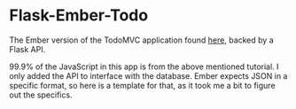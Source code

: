 Flask-Ember-Todo
=
The Ember version of the TodoMVC application found <a href="http://emberjs.com/guides/getting-started/planning-the-application/">here</a>, backed by a Flask API.

99.9% of the JavaScript in this app is from the above mentioned tutorial. I only added the API to interface with the database. Ember expects JSON in a specific format, so here is a template for that, as it took me a bit to figure out the specifics.